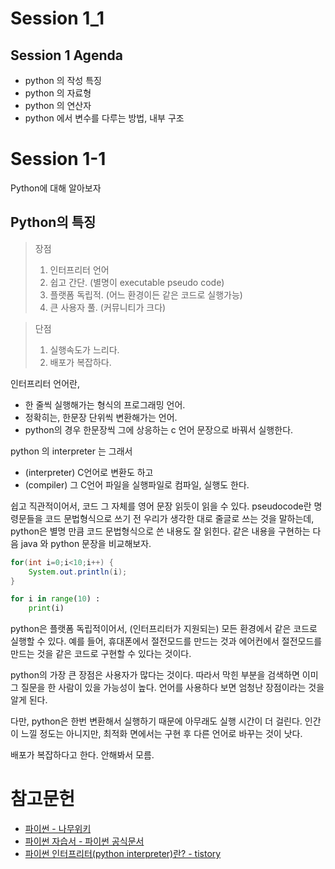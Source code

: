 # Session 1_1

## Session 1 Agenda
* python 의 작성 특징
* python 의 자료형
* python 의 연산자
* python 에서 변수를 다루는 방법, 내부 구조

# Session 1-1
Python에 대해 알아보자

## Python의 특징
> 장점
> 1. 인터프리터 언어
> 2. 쉽고 간단. (별명이 executable pseudo code)
> 3. 플랫폼 독립적. (어느 환경이든 같은 코드로 실행가능)
> 4. 큰 사용자 풀. (커뮤니티가 크다)

> 단점
> 1. 실행속도가 느리다.
> 2. 배포가 복잡하다.

인터프리터 언어란, 
* 한 줄씩 실행해가는 형식의 프로그래밍 언어. 
* 정확히는, 한문장 단위씩 변환해가는 언어.
* python의 경우 한문장씩 그에 상응하는 c 언어 문장으로 바꿔서 실행한다. 

python 의 interpreter 는 그래서
* (interpreter) C언어로 변환도 하고
* (compiler) 그 C언어 파일을 실행파일로 컴파일, 실행도 한다.  

쉽고 직관적이어서, 코드 그 자체를 영어 문장 읽듯이 읽을 수 있다. pseudocode란 명령문들을 코드 문법형식으로 쓰기 전 우리가 생각한 대로 줄글로 쓰는 것을 말하는데, python은 별명 만큼 코드 문법형식으로 쓴 내용도 잘 읽힌다. 같은 내용을 구현하는 다음 java 와 python 문장을 비교해보자.

```java
for(int i=0;i<10;i++) {
    System.out.println(i);
}
```
```python
for i in range(10) :
    print(i)
```
python은 플랫폼 독립적이어서, (인터프리터가 지원되는) 모든 환경에서 같은 코드로 실행할 수 있다. 예를 들어, 휴대폰에서 절전모드를 만드는 것과 에어컨에서 절전모드를 만드는 것을 같은 코드로 구현할 수 있다는 것이다. 

python의 가장 큰 장점은 사용자가 많다는 것이다. 따라서 막힌 부분을 검색하면 이미 그 질문을 한 사람이 있을 가능성이 높다. 언어를 사용하다 보면 엄청난 장점이라는 것을 알게 된다. 

다만, python은 한번 변환해서 실행하기 때문에 아무래도 실행 시간이 더 걸린다. 인간이 느낄 정도는 아니지만, 최적화 면에서는 구현 후 다른 언어로 바꾸는 것이 낫다. 

배포가 복잡하다고 한다. 안해봐서 모름.


# 참고문헌
* [파이썬 - 나무위키](https://namu.wiki/w/Python)
* [파이썬 자습서 - 파이썬 공식문서](https://docs.python.org/ko/3/tutorial/index.html)
* [파이썬 인터프리터(python interpreter)란? - tistory](https://gusdnr69.tistory.com/55) 
